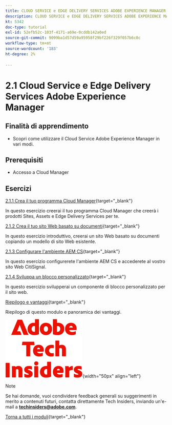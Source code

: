 ```yaml
---
title: CLOUD SERVICE e EDGE DELIVERY SERVICES ADOBE EXPERIENCE MANAGER
description: CLOUD SERVICE e EDGE DELIVERY SERVICES ADOBE EXPERIENCE MANAGER
kt: 5342
doc-type: tutorial
exl-id: 52efb52c-103f-4171-a69e-0cddb142a0ed
source-git-commit: 9099ba1d57d59a95958f29bf226f329f057b6c0c
workflow-type: tm+mt
source-wordcount: '183'
ht-degree: 2%

---
```


# 2.1 Cloud Service e Edge Delivery Services Adobe Experience Manager

## Finalità di apprendimento

- Scopri come utilizzare il Cloud Service Adobe Experience Manager in vari modi.

## Prerequisiti

- Accesso a Cloud Manager

## Esercizi

[2.1.1 Crea il tuo programma Cloud Manager](./ex1.md){target="_blank"}

In questo esercizio creerai il tuo programma Cloud Manager che creerà i prodotti Sites, Assets e Edge Delivery Services per te.

[2.1.2 Crea il tuo sito Web basato su documenti](./ex2.md){target="_blank"}

In questo esercizio introduttivo, creerai un sito Web basato su documenti copiando un modello di sito Web esistente.

[2.1.3 Configurare l&#39;ambiente AEM CS](./ex3.md){target="_blank"}

In questo esercizio configurerete l&#39;ambiente AEM CS e accederete al vostro sito Web CitiSignal.

[2.1.4 Sviluppa un blocco personalizzato](./ex4.md){target="_blank"}

In questo esercizio svilupperai un componente di blocco personalizzato per il sito web.

[Riepilogo e vantaggi](./summary.md){target="_blank"}

Riepilogo di questo modulo e panoramica dei vantaggi.

![Informazioni tecniche](./../../../assets/images/techinsiders.png){width="50px" align="left"}

>[!NOTE]
>
>Se hai domande, vuoi condividere feedback generali su suggerimenti in merito a contenuti futuri, contatta direttamente Tech Insiders, inviando un&#39;e-mail a **techinsiders@adobe.com**.

[Torna a tutti i moduli](../../../overview.md){target="_blank"}
